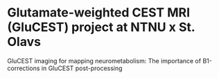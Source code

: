 # Glutamate-weighted CEST MRI (GluCEST) project at NTNU x St. Olavs

GluCEST imaging for mapping neurometabolism: The importance of B1-corrections in GluCEST post-processing
